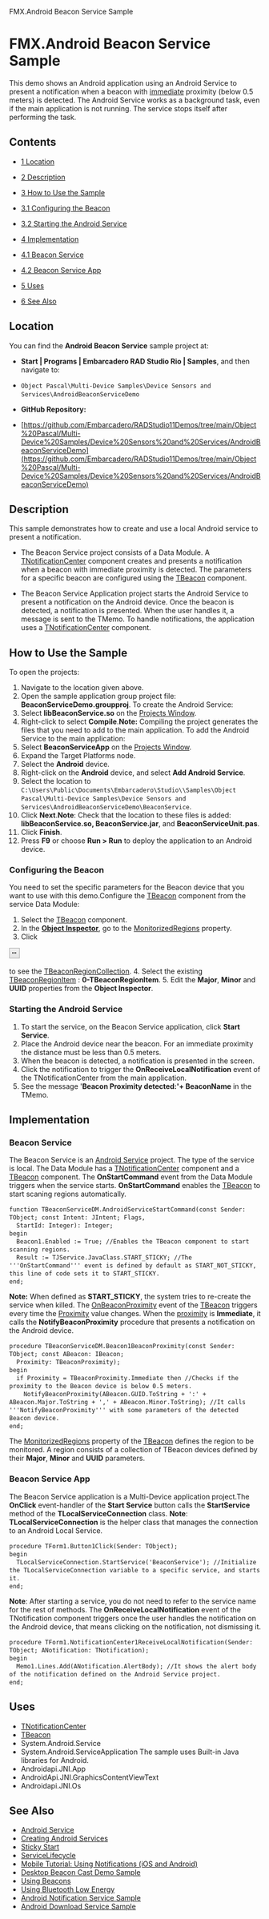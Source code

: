 FMX.Android Beacon Service Sample[]()
# FMX.Android Beacon Service Sample 


This demo shows an Android application using an Android Service to present a notification when a beacon with [immediate](http://docwiki.embarcadero.com/Libraries/en/System.Beacon.TBeaconProximity) proximity (below 0.5 meters) is detected. The Android Service works as a background task, even if the main application is not running. The service stops itself after performing the task.
## Contents



* [1 Location](#Location)
* [2 Description](#Description)
* [3 How to Use the Sample](#How_to_Use_the_Sample)

* [3.1 Configuring the Beacon](#Configuring_the_Beacon)
* [3.2 Starting the Android Service](#Starting_the_Android_Service)

* [4 Implementation](#Implementation)

* [4.1 Beacon Service](#Beacon_Service)
* [4.2 Beacon Service App](#Beacon_Service_App)

* [5 Uses](#Uses)
* [6 See Also](#See_Also)


## Location 

You can find the **Android Beacon Service** sample project at:
* **Start | Programs | Embarcadero RAD Studio Rio | Samples**, and then navigate to:

* `Object Pascal\Multi-Device Samples\Device Sensors and Services\AndroidBeaconServiceDemo`

* **GitHub Repository:**

* [https://github.com/Embarcadero/RADStudio11Demos/tree/main/Object%20Pascal/Multi-Device%20Samples/Device%20Sensors%20and%20Services/AndroidBeaconServiceDemo](https://github.com/Embarcadero/RADStudio11Demos/tree/main/Object%20Pascal/Multi-Device%20Samples/Device%20Sensors%20and%20Services/AndroidBeaconServiceDemo)

## Description 

This sample demonstrates how to create and use a local Android service to present a notification. 
*  The Beacon Service project consists of a Data Module. A [TNotificationCenter](http://docwiki.embarcadero.com/Libraries/en/System.Notification.TNotificationCenter) component creates and presents a notification when a beacon with immediate proximity is detected. The parameters for a specific beacon are configured using the [TBeacon](http://docwiki.embarcadero.com/Libraries/en/System.Beacon.Components.TBeacon) component.

*  The Beacon Service Application project starts the Android Service to present a notification on the Android device. Once the beacon is detected, a notification is presented. When the user handles it, a message is sent to the TMemo. To handle notifications, the application uses a [TNotificationCenter](http://docwiki.embarcadero.com/Libraries/en/System.Notification.TNotificationCenter) component.

## How to Use the Sample 

To open the projects:
1.  Navigate to the location given above.
2.  Open the sample application group project file: **BeaconServiceDemo.groupproj**.
To create the Android Service:
1.  Select **libBeaconService.so** on the [Projects Window](http://docwiki.embarcadero.com/RADStudio/en/Projects_Window).
2.  Right-click to select **Compile**.**Note:** Compiling the project generates the files that you need to add to the main application.
To add the Android Service to the main application:
1.  Select **BeaconServiceApp** on the [Projects Window](http://docwiki.embarcadero.com/RADStudio/en/Projects_Window).
2.  Expand the Target Platforms node.
3.  Select the **Android** device.
4.  Right-click on the **Android** device, and select **Add Android Service**.
5.  Select the location to `C:\Users\Public\Documents\Embarcadero\Studio\\Samples\Object Pascal\Multi-Device Samples\Device Sensors and Services\AndroidBeaconServiceDemo\BeaconService`.
6.  Click **Next**.**Note**: Check that the location to these files is added: **libBeaconService.so, BeaconService.jar**, and **BeaconServiceUnit.pas**.
7.  Click **Finish**.
8.  Press **F9** or choose **Run > Run** to deploy the application to an Android device.

### Configuring the Beacon 

You need to set the specific parameters for the Beacon device that you want to use with this demo.Configure the [TBeacon](http://docwiki.embarcadero.com/Libraries/en/System.Beacon.Components.TBeacon) component from the service Data Module:

1.  Select the [TBeacon](http://docwiki.embarcadero.com/Libraries/en/System.Beacon.Components.TBeacon) component.
2.  In the **[Object Inspector](http://docwiki.embarcadero.com/RADStudio/en/Object_Inspector)**, go to the [MonitorizedRegions](http://docwiki.embarcadero.com/Libraries/en/System.Beacon.Components.TCustomBeacon.MonitorizedRegions) property.
3.  Click

![ProjectOptionsEllipsis.png](Readme%20Files/ProjectOptionsEllipsis.png)

to see the [TBeaconRegionCollection](http://docwiki.embarcadero.com/Libraries/en/System.Beacon.Components.TBeaconRegionCollection).
4.  Select the existing [TBeaconRegionItem](http://docwiki.embarcadero.com/Libraries/en/System.Beacon.Components.TBeaconRegionItem) : **0-TBeaconRegionItem**.
5.  Edit the **Major**, **Minor** and **UUID** properties from the **Object Inspector**.

### Starting the Android Service 


1.  To start the service, on the Beacon Service application, click **Start Service**.
2.  Place the Android device near the beacon. For an immediate proximity the distance must be less than 0.5 meters.
3.  When the beacon is detected, a notification is presented in the screen.
4.  Click the notification to trigger the **OnReceiveLocalNotification** event of the TNotificationCenter from the main application.
5.  See the message '**Beacon Proximity detected:'+ BeaconName** in the TMemo.

## Implementation 


### Beacon Service 

The Beacon Service is an [Android Service](http://docwiki.embarcadero.com/RADStudio/en/Android_Service) project. The type of the service is local. The Data Module has a [TNotificationCenter](http://docwiki.embarcadero.com/Libraries/en/System.Notification.TNotificationCenter) component and a [TBeacon](http://docwiki.embarcadero.com/Libraries/en/System.Beacon.Components.TBeacon) component. 
The **OnStartCommand** event from the Data Module triggers when the service starts. **OnStartCommand** enables the [TBeacon](http://docwiki.embarcadero.com/Libraries/en/System.Beacon.Components.TBeacon) to start scaning regions automatically. 

```
function TBeaconServiceDM.AndroidServiceStartCommand(const Sender: TObject; const Intent: JIntent; Flags,
  StartId: Integer): Integer;
begin
  Beacon1.Enabled := True; //Enables the TBeacon component to start scanning regions.
  Result := TJService.JavaClass.START_STICKY; //The '''OnStartCommand''' event is defined by default as START_NOT_STICKY, this line of code sets it to START_STICKY.
end;

```


**Note:** When defined as **START_STICKY**, the system tries to re-create the service when killed. The [OnBeaconProximity](http://docwiki.embarcadero.com/Libraries/en/System.Beacon.Components.TCustomBeacon.OnBeaconProximity) event of the [TBeacon](http://docwiki.embarcadero.com/Libraries/en/System.Beacon.Components.TBeacon) triggers every time the [Proximity](http://docwiki.embarcadero.com/Libraries/en/System.Beacon.IBeacon.Proximity) value changes. When the [proximity](http://docwiki.embarcadero.com/Libraries/en/System.Beacon.TBeaconProximity) is **Immediate**, it calls the **NotifyBeaconProximity** procedure that presents a notification on the Android device.
```
procedure TBeaconServiceDM.Beacon1BeaconProximity(const Sender: TObject; const ABeacon: IBeacon;
  Proximity: TBeaconProximity);
begin
  if Proximity = TBeaconProximity.Immediate then //Checks if the proximity to the Beacon device is below 0.5 meters.
    NotifyBeaconProximity(ABeacon.GUID.ToString + ':' + ABeacon.Major.ToString + ',' + ABeacon.Minor.ToString); //It calls '''NotifyBeaconProximity''' with some parameters of the detected Beacon device.
end;

```


The [MonitorizedRegions](http://docwiki.embarcadero.com/Libraries/en/System.Beacon.Components.TBeacon.MonitorizedRegions) property of the [TBeacon](http://docwiki.embarcadero.com/Libraries/en/System.Beacon.Components.TBeacon) defines the region to be monitored. A region consists of a collection of TBeacon devices defined by their **Major**, **Minor** and **UUID** parameters.
### Beacon Service App 

The Beacon Service application is a Multi-Device application project.The **OnClick** event-handler of the **Start Service** button calls the **StartService** method of the **TLocalServiceConnection** class.
**Note**: **TLocalServiceConnection** is the helper class that manages the connection to an Android Local Service.
```
procedure TForm1.Button1Click(Sender: TObject);
begin
  TLocalServiceConnection.StartService('BeaconService'); //Initialize the TLocalServiceConnection variable to a specific service, and starts it.
end;

```


**Note**: After starting a service, you do not need to refer to the service name for the rest of methods. The **OnReceiveLocalNotification** event of the TNotification component triggers once the user handles the notification on the Android device, that means clicking on the notification, not dismissing it.
```
procedure TForm1.NotificationCenter1ReceiveLocalNotification(Sender: TObject; ANotification: TNotification);
begin
  Memo1.Lines.Add(ANotification.AlertBody); //It shows the alert body of the notification defined on the Android Service project.
end;

```



## Uses 


* [TNotificationCenter](http://docwiki.embarcadero.com/Libraries/en/System.Notification.TNotificationCenter)
* [TBeacon](http://docwiki.embarcadero.com/Libraries/en/System.Beacon.Components.TBeacon)
*  System.Android.Service
*  System.Android.ServiceApplication
The sample uses Built-in Java libraries for Android.
*  Androidapi.JNI.App
*  AndroidApi.JNI.GraphicsContentViewText
*  Androidapi.JNI.Os

## See Also 


* [Android Service](http://docwiki.embarcadero.com/RADStudio/en/Android_Service)
* [Creating Android Services](http://docwiki.embarcadero.com/RADStudio/en/Creating_Android_Services)
* [Sticky Start](http://docwiki.embarcadero.com/RADStudio/en/Creating_Android_Services#Sticky_Start)
* [ServiceLifecycle](http://developer.android.com/reference/android/app/Service.html#ServiceLifecycle)
* [Mobile Tutorial: Using Notifications (iOS and Android)](http://docwiki.embarcadero.com/RADStudio/en/Mobile_Tutorial:_Using_Notifications_(iOS_and_Android))
* [Desktop Beacon Cast Demo Sample](http://docwiki.embarcadero.com/CodeExamples/en/RTL.Desktop_Beacon_Cast_Demo_Sample)
* [Using Beacons](http://docwiki.embarcadero.com/RADStudio/en/Using_Beacons)
* [Using Bluetooth Low Energy](http://docwiki.embarcadero.com/RADStudio/en/Using_Bluetooth_Low_Energy)
* [Android Notification Service Sample](http://docwiki.embarcadero.com/CodeExamples/en/FMX.Android_Notification_Service_Sample)
* [Android Download Service Sample](http://docwiki.embarcadero.com/CodeExamples/en/FMX.Android_Download_Service_Sample)





